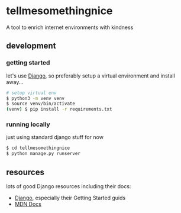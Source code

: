 # tellmesomethingnice
A tool to enrich internet environments with kindness

## development

### getting started

let's use [Django](https://www.djangoproject.com/), so preferably setup a virtual environment and install away...

```bash
# setup virtual env
$ python3 -m venv venv
$ source venv/bin/activate
(venv) $ pip install -r requirements.txt
```

### running locally

just using standard django stuff for now

```bash
$ cd tellmesomethingnice
$ python manage.py runserver
```

## resources

lots of good Django resources including their docs:
* [Django](https://djangoproject.com), especially their Getting Started guids
* [MDN Docs](https://developer.mozilla.org/en-US/docs/Learn/Server-side/Django/skeleton_website)
